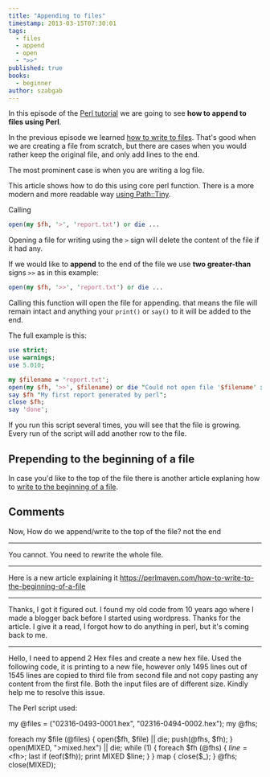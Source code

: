 ```yaml
---
title: "Appending to files"
timestamp: 2013-03-15T07:30:01
tags:
  - files
  - append
  - open
  - ">>"
published: true
books:
  - beginner
author: szabgab
---
```



In this episode of the [Perl tutorial](/perl-tutorial) we are going to see **how to append to files using Perl**.

In the previous episode we learned [how to write to files](/writing-to-files-with-perl).
That's good when we are creating a file from scratch, but there are cases when you would rather keep the original file,
and only add lines to the end.

The most prominent case is when you are writing a log file.


This article shows how to do this using core perl function. There is a more modern and more readable
way [using Path::Tiny](/use-path-tiny-to-read-and-write-file).


Calling

```perl
open(my $fh, '>', 'report.txt') or die ...
```

Opening a file for writing using the `>` sign will delete the content of the file if it had any.

If we would like to **append** to the end of the file we use **two greater-than** signs `>>` as in this example:

```perl
open(my $fh, '>>', 'report.txt') or die ...
```

Calling this function will open the file for appending. that means the file will remain intact
and anything your `print()` or `say()` to it will be added to the end.

The full example is this:

```perl
use strict;
use warnings;
use 5.010;

my $filename = 'report.txt';
open(my $fh, '>>', $filename) or die "Could not open file '$filename' $!";
say $fh "My first report generated by perl";
close $fh;
say 'done';
```

If you run this script several times, you will see that the file is growing.
Every run of the script will add another row to the file.

## Prepending to the beginning of a file

In case you'd like to the top of the file there is another article
explaning how to [write to the beginning of a file](/how-to-write-to-the-beginning-of-a-file).

## Comments

Now, How do we append/write to the top of the file? not the end

---
You cannot. You need to rewrite the whole file.

---
Here is a new article explaining it  https://perlmaven.com/how-to-write-to-the-beginning-of-a-file

---
Thanks, I got it figured out. I found my old code from 10 years ago where I made a blogger back before I started using wordpress. Thanks for the article. I give it a read, I forgot how to do anything in perl, but it's coming back to me.

<hr>

Hello, I need to append 2 Hex files and create a new hex file. Used the following code, it is printing to a new file, however only 1495 lines out of 1545 lines are copied to third file from second file and not copy pasting any content from the first file. Both the input files are of different size. Kindly help me to resolve this issue.

The Perl script used:

my @files = ("02316-0493-0001.hex", "02316-0494-0002.hex");
my @fhs;

foreach my $file (@files) {
open($fh, $file) || die;
push(@fhs, $fh);
}
open(MIXED, ">mixed.hex") || die;
while (1) {
foreach $fh (@fhs) {
$line = <$fh>;
last if (eof($fh));
print MIXED $line;
}
}
map { close($_); } @fhs;
close(MIXED);


